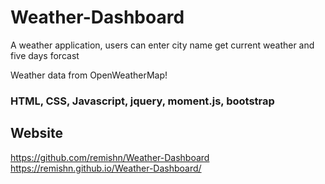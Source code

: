 # Weather-Dashboard
A weather application, users can enter city name get current weather and five days forcast

Weather data from  OpenWeatherMap!

### HTML, CSS, Javascript, jquery, moment.js, bootstrap

## Website

https://github.com/remishn/Weather-Dashboard
https://remishn.github.io/Weather-Dashboard/

